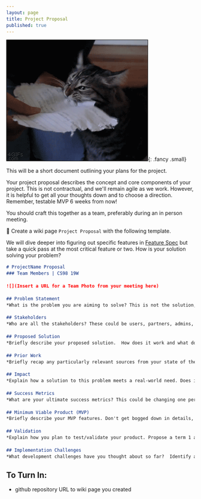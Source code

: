 ```yaml
---
layout: page
title: Project Proposal
published: true
---
```


![](img/proposal.gif){: .fancy .small}


This will be a short document outlining your plans for the project.

Your project proposal describes the concept and core components of your project. This is not contractual, and we'll remain agile as we work. However, it is helpful to get all your thoughts down and to choose a direction. Remember, testable MVP 6 weeks from now! 

You should craft this together as a team, preferably during an in person meeting. 

🚀 Create a wiki page `Project Proposal` with the following template.

We will dive deeper into figuring out specific features in [Feature Spec](feature-spec/) but take a quick pass at the most critical feature or two.  How is your solution solving your problem? 


```markdown
# ProjectName Proposal
### Team Members | CS98 19W

![](Insert a URL for a Team Photo from your meeting here)

## Problem Statement
*What is the problem you are aiming to solve? This is not the solution, that goes later.*

## Stakeholders
*Who are all the stakeholders? These could be users, partners, admins, founders, etc.*

## Proposed Solution
*Briefly describe your proposed solution.  How does it work and what does it do?*

## Prior Work
*Briefly recap any particularly relevant sources from your state of the art research.*

## Impact
*Explain how a solution to this problem meets a real-world need. Does it have a broad potential impact?*

## Success Metrics
*What are your ultimate success metrics? This could be changing one person's life for the better, or getting 1k downloads, or some performance threshold.* 

## Minimum Viable Product (MVP)
*Briefly describe your MVP features. Don't get bogged down in details, this should be a very terse list (~3). What is the critical thing your product needs to do to be special.*

## Validation 
*Explain how you plan to test/validate your product. Propose a term 1 and a term 2 validation idea. This can be different things depending on your project: user testing, or usage analytics, or performance characteristics. It can be done via surveys or in product analytics, or other performance measurements.*

## Implementation Challenges
*What development challenges have you thought about so far?  Identify any risks and briefly discuss possible workarounds / alternatives.*
```

## To Turn In:

  * github repository URL to wiki page you created
